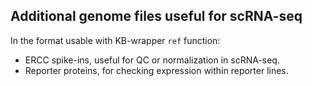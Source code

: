 ## Additional genome files useful for scRNA-seq ## 

In the format usable with KB-wrapper `ref` function:
- ERCC spike-ins, useful for QC or normalization in scRNA-seq.
- Reporter proteins, for checking expression within reporter lines.
